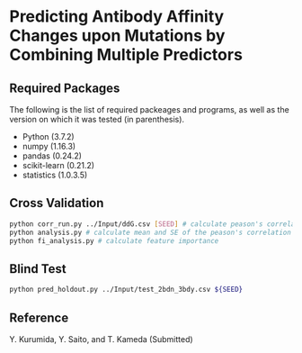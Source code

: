 #         Predicting Antibody Affinity Changes upon Mutations by Combining Multiple Predictors  







## Required Packages

The following is the list of required packeages and programs, as well as the version on which it was tested (in parenthesis).
- Python (3.7.2)
- numpy (1.16.3)
- pandas (0.24.2)
- scikit-learn (0.21.2)
- statistics (1.0.3.5)



## Cross Validation

```bash
python corr_run.py ../Input/ddG.csv [SEED] # calculate peason's correlation each seed
python analysis.py # calculate mean and SE of the peason's correlation
python fi_analysis.py # calculate feature importance
```

## Blind Test

 ```bash
 python pred_holdout.py ../Input/test_2bdn_3bdy.csv ${SEED}
 ```


## Reference

Y. Kurumida, Y. Saito, and T. Kameda (Submitted)

